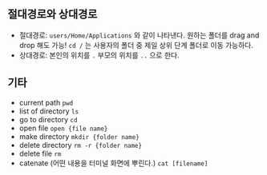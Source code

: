 ## 절대경로와 상대경로

- 절대경로: `users/Home/Applications` 와 같이 나타낸다. 원하는 폴더를 drag and drop 해도 가능! `cd /` 는 사용자의 폴더 중 제일 상위 단계 폴더로 이동 가능하다.
- 상대경로: 본인의 위치를 `.` 부모의 위치를 `..` 으로 한다.

## 기타

- current path `pwd`
- list of directory `ls`
- go to directory `cd`
- open file `open {file name}`
- make directory `mkdir {folder name}`
- delete directory `rm -r {folder name}`
- delete file `rm`
- catenate (어떤 내용을 터미널 화면에 뿌린다.) `cat [filename]`
